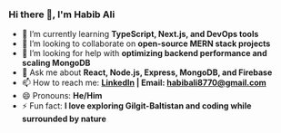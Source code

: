 ### Hi there 👋, I'm Habib Ali

- 🌱 I’m currently learning **TypeScript, Next.js, and DevOps tools**
- 👯 I’m looking to collaborate on **open-source MERN stack projects**
- 🤔 I’m looking for help with **optimizing backend performance and scaling MongoDB**
- 💬 Ask me about **React, Node.js, Express, MongoDB, and Firebase**
- 📫 How to reach me: **[LinkedIn](https://linkedin.com/in/habibali) | Email: habibali8770@gmail.com**
- 😄 Pronouns: **He/Him**
- ⚡ Fun fact: **I love exploring Gilgit-Baltistan and coding while surrounded by nature**

<!--
**coder-ali-ba/coder-ali-ba** is a ✨ _special_ ✨ repository because its `README.md` (this file) appears on your GitHub profile.

Here are some ideas to get you started:

- 🔭 I’m currently working on ...
- 🌱 I’m currently learning ...
- 👯 I’m looking to collaborate on ...
- 🤔 I’m looking for help with ...
- 💬 Ask me about ...
- 📫 How to reach me: ...
- 😄 Pronouns: ...
- ⚡ Fun fact: ...
-->
